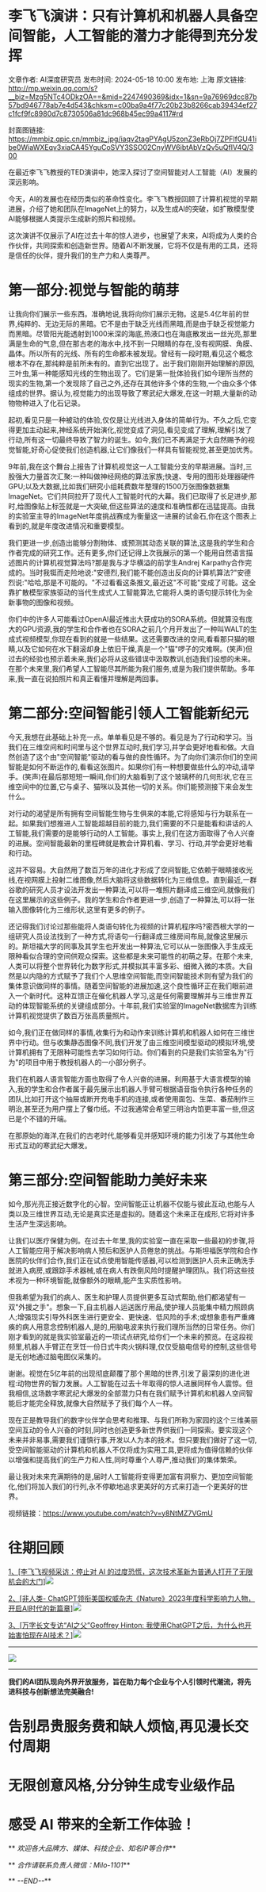 # 李飞飞演讲：只有计算机和机器人具备空间智能，人工智能的潜力才能得到充分发挥

文章作者: AI深度研究员
发布时间: 2024-05-18 10:00
发布地: 上海
原文链接: http://mp.weixin.qq.com/s?__biz=Mzg5NTc4ODkzOA==&mid=2247490369&idx=1&sn=9a76969dcc87b57bd946778ab7e4d543&chksm=c00ba9a4f77c20b23b8266cab39434ef27c1fcf9fc8980d7c8730506a81dc968b45ec99a4117#rd

封面图链接: https://mmbiz.qpic.cn/mmbiz_jpg/iaqv2tagPYAgU5zonZ3eRbOj7ZPFlfGU41ibe0WiaWXEqv3xiaCA45YguCoSVY3SSO02CnyWV6ibtAbVzQv5uQflV4Q/300

在最近李飞飞教授的TED演讲中，她深入探讨了空间智能对人工智能（AI）发展的深远影响。

今天，AI的发展也在经历类似的革命性变化。李飞飞教授回顾了计算机视觉的早期进展，介绍了她和团队在ImageNet上的努力，以及生成AI的突破，如扩散模型使AI能够根据人类提示生成新的照片和视频。

这次演讲不仅展示了AI在过去十年的惊人进步，也展望了未来，AI将成为人类的合作伙伴，共同探索和创造新世界。随着AI不断发展，它将不仅是有用的工具，还将是信任的伙伴，提升我们的生产力和人类尊严。

# 第一部分:视觉与智能的萌芽

让我向你们展示一些东西。准确地说,我将向你们展示无物。这是5.4亿年前的世界,纯粹的、无边无际的黑暗。它不是由于缺乏光线而黑暗,而是由于缺乏视觉能力而黑暗。尽管阳光能透射到1000米深的海底,热液口也在海底散发出一丝光亮,那里满是生命的气息,但在那古老的海水中,找不到一只眼睛的存在,没有视网膜、角膜、晶体。所以所有的光线、所有的生命都未被发现。曾经有一段时期,看见这个概念根本不存在,那纯粹是前所未有的。直到它出现了。出于我们刚刚开始理解的原因,三叶虫,第一种能感知光线的生物出现了。它们是第一批体验我们如今理所当然的现实的生物,第一个发现除了自己之外,还存在其他许多个体的生物,一个由众多个体组成的世界。据认为,视觉能力的出现导致了寒武纪大爆发,在这一时期,大量新的动物物种进入了化石记录。

起初,看见只是一种被动的体验,仅仅是让光线进入身体的简单行为。不久之后,它变得更加主动起来,神经系统开始演化,视觉变成了洞见,看见变成了理解,理解引发了行动,所有这一切最终导致了智力的诞生。如今,我们已不再满足于大自然赐予的视觉智能,好奇心促使我们创造机器,让它们像我们一样具有智能视觉,甚至更加优秀。

9年前,我在这个舞台上报告了计算机视觉这一人工智能分支的早期进展。当时,三股强大力量首次汇聚:一种叫做神经网络的算法家族;快速、专用的图形处理器硬件GPU;以及大数据,比如我们研究小组耗费数年整理的1500万张图像数据集ImageNet。它们共同拉开了现代人工智能时代的大幕。我们已取得了长足进步,那时,给图像贴上标签就是一大突破,但这些算法的速度和准确性都在迅猛提高。由我的实验室主导的ImageNet年度挑战赛成为衡量这一进展的试金石,你在这个图表上看到的,就是年度改进情况和重要模型。

我们更进一步,创造出能够分割物体、或预测其动态关联的算法,这是我的学生和合作者完成的研究工作。还有更多,你们还记得上次我展示的第一个能用自然语言描述图片的计算机视觉算法吗?那是我与才华横溢的前学生Andrej
Karpathy合作完成的。当时我铤而走险地说:"安德烈,我们能不能创造出反向的计算机算法?"安德烈说:"哈哈,那是不可能的。"不过看看这条推文,最近这"不可能"变成了可能。这全靠扩散模型家族驱动的当代生成式人工智能算法,它能将人类的语句提示转化为全新事物的图像和视频。

你们中的许多人可能看过OpenAI最近推出大获成功的SORA系统。但就算没有庞大的GPU资源,我的学生和合作者也在SORA之前几个月开发出了一种叫WALT的生成式视频模型,你现在看到的就是一些结果。这还需要改进的空间,看看那只猫的眼睛,以及它如何在水下翻滚却身上依旧干燥,真是一个"猫"啰子的灾难啊。(笑声)但过去的经验也预示着未来,我们必将从这些错误中汲取教训,创造我们设想的未来。在那个未来里,我们希望人工智能尽其所能为我们服务,或是为我们提供帮助。多年来,我一直在说拍照片和真正看懂并理解是两回事。

# 第二部分:空间智能引领人工智能新纪元

今天,我想在此基础上补充一点。单单看见是不够的。看见是为了行动和学习。当我们在三维空间和时间里与这个世界互动时,我们学习,并学会更好地看和做。大自然创造了这个由"空间智能"驱动的看与做的良性循环。为了向你们演示你们的空间智能是如何不断运作的,看看这张图片。如果你们有一种想要做些什么的冲动,请举手。(笑声)在最后那短短一瞬间,你们的大脑看到了这个玻璃杯的几何形状,它在三维空间中的位置,它与桌子、猫咪以及其他一切的关系。你们能预测接下来会发生什么。

对行动的渴望是所有拥有空间智能生物与生俱来的本能,它将感知与行为联系在一起。如果我们想推进人工智能超越目前的能力,我们需要的不只是能看和讲话的人工智能,我们需要的是能够行动的人工智能。事实上,我们在这方面取得了令人兴奋的进展。空间智能最新的里程碑就是教会计算机看、学习、行动,并学会更好地看和行动。

这并不容易。大自然用了数百万年的进化才形成了空间智能,它依赖于眼睛接收光线,在视网膜上投射二维图像,然后大脑将这些数据转化为三维信息。直到最近,一群谷歌的研究人员才设法开发出一种算法,可以将一堆照片翻译成三维空间,就像我们在这里展示的这些例子。我的学生和合作者更进一步,创造了一种算法,可以将一张输入图像转化为三维形状,这里有更多的例子。

还记得我们讨论过那些能将人类语句转化为视频的计算机程序吗?密西根大学的一组研究人员设法找到了一种方式,将语句一行翻译成三维房间布局,就像这里展示的。斯坦福大学的同事及其学生也开发出一种算法,它可以从一张图像入手生成无限种看似合理的空间供观众探索。这些都是未来可能性的初萌之芽。在那个未来,人类可以将整个世界转化为数字形式,并模拟其丰富多彩、细微入微的本质。大自然是以内隐的方式赋予了我们个人思维空间智能,而空间智能技术则有望为我们的集体意识做同样的事情。随着空间智能的进展加速,这个良性循环正在我们眼前进入一个新时代。这种互馈正在催化机器人学习,这是任何需要理解并与三维世界互动的体现智能系统的关键组成部分。十年前,我们实验室的ImageNet数据库为训练计算机视觉提供了数百万张高质量照片。

如今,我们正在做同样的事情,收集行为和动作来训练计算机和机器人如何在三维世界中行动。但与收集静态图像不同,我们开发了由三维空间模型驱动的模拟环境,使计算机拥有了无限种可能性去学习如何行动。你们看到的只是我们实验室名为"行为"的项目中用于教授机器人的一小部分例子。

我们在机器人语言智能方面也取得了令人兴奋的进展。利用基于大语言模型的输入,我的学生和合作者属于最先展示出机器人手臂可根据语音指令执行各种任务的团队,比如打开这个抽屉或断开充电手机的连接,或者使用面包、生菜、番茄制作三明治,甚至还为用户摆上了餐巾纸。不过我通常会希望三明治内馅更丰富一些,但这已是个不错的开端。

在那原始的海洋,在我们的古老时代,能够看见并感知环境的能力引发了与其他生命形式互动的寒武纪大爆发。

# 第三部分:空间智能助力美好未来

如今,那光亮正接近数字化的心智。空间智能正让机器不仅能与彼此互动,也能与人类以及三维世界互动,无论是真实还是虚拟的。随着这个未来正在成形,它将对许多生活产生深远影响。

让我们以医疗保健为例。在过去十年里,我的实验室一直在采取一些最初的步骤,将人工智能应用于解决影响病人预后和医护人员倦怠的挑战。与斯坦福医学院和合作医院的伙伴们合作,我们正在试点使用智能传感器,可以检测到医护人员未正确洗手就进入病房,或跟踪手术器械,或在病人有跌倒风险时提醒护理团队。我们将这些技术视为一种环境智能,就像额外的眼睛,能产生实质性影响。

但我希望为我们的病人、医生和护理人员提供更多互动式帮助,他们都渴望有一双"外援之手"。想象一下,自主机器人运送医疗用品,使护理人员能集中精力照顾病人;增强现实引导外科医生进行更安全、更快速、低风险的手术;或想象患有严重瘫痪的病人用意念控制机器人,是的,用脑电波来执行我们理所当然的日常任务。你们刚才看到的就是我实验室最近的一项试点研究,给你们一个未来的预览。在这段视频里,机器人手臂正在烹饪一份日式牛肉火锅料理,仅仅受脑电信号的控制,这些信号是无创地通过脑电图仪采集的。

谢谢。视觉在5亿年前的出现彻底颠覆了那个黑暗的世界,引发了最深刻的进化进程:动物世界的智力发展。人工智能在过去十年取得的惊人进展同样令人震惊。但我相信,这场数字寒武纪大爆发的全部潜力只有在我们赋予计算机和机器人空间智能后才能完全释放,就像大自然赋予了我们每个人一样。

现在正是教导我们的数字伙伴学会思考和推理、与我们所称为家园的这个三维美丽空间互动的令人兴奋的时刻,同时也创造更多新世界供我们一同探索。要实现这个未来并非易事,需要我们谨慎行事,开发以人为本的技术。但只要我们做好了这一切,受空间智能驱动的计算机和机器人不仅将成为实用工具,更将成为值得信赖的伙伴以增强和提高我们的生产力和人性,同时尊重个人尊严,推动我们的集体繁荣。

最让我对未来充满期待的是,届时人工智能将变得更加富有洞察力、更加空间智能化,他们将加入我们的行列,永不停歇地追求更美好的方式来打造一个更美好的世界。

视频链接：https://www.youtube.com/watch?v=y8NtMZ7VGmU

# 往期回顾

[1、[李飞飞视频采访：停止对 AI
的过度恐慌，这次技术革新为普通人打开了无限机会的大门]![](https://mmbiz.qpic.cn/mmbiz_png/iaqv2tagPYAgU5zonZ3eRbOj7ZPFlfGU40ic42cCdyJByAcXiabhMkYTMSvCWez5cTOCrQxUOCulFBXI1aC44HuvA/640?wx_fmt=png&from=appmsg)](https://mp.weixin.qq.com/s?__biz=Mzg5NTc4ODkzOA==&mid=2247490060&idx=2&sn=e4a589ad607c398032f95f028e442c76&chksm=c00ba8e9f77c21ffb1009dbc4117162c9e450f50534de805073791a813dc276485b205b2a4c7&scene=21#wechat_redirect)

[2、[非人类-
ChatGPT领衔美国权威杂志《Nature》2023年度科学影响力人物，开启AI时代的新篇章]![](https://mmbiz.qpic.cn/mmbiz_png/iaqv2tagPYAgU5zonZ3eRbOj7ZPFlfGU4IPWadwSD2vusb6NgqZSTTKbQQ8lhkyaXf7ndUib1dheOHLCA8bW7BGQ/640?wx_fmt=png&from=appmsg)](https://mp.weixin.qq.com/s?__biz=Mzg5NTc4ODkzOA==&mid=2247486950&idx=1&sn=20a0da4526137c10b1c2297f860d4cba&chksm=c00bbf03f77c3615efc5e9788caa9c2f22040052659288ab29308aa583fa61ec6a6cce9297ff&scene=21#wechat_redirect)

[3、[万字长文专访“AI之父”Geoffrey Hinton:
我使用ChatGPT之后，为什么也开始害怕现在AI技术？]![](https://mmbiz.qpic.cn/mmbiz_png/iaqv2tagPYAgU5zonZ3eRbOj7ZPFlfGU4rHt1AUXC4UTDlDUUPvbhNYF3YicoZjn0VOicyBvbTdAauoAJchXdzPZg/640?wx_fmt=png&from=appmsg)](https://mp.weixin.qq.com/s?__biz=Mzg5NTc4ODkzOA==&mid=2247486209&idx=1&sn=76ef8797d76872efcafacf27b8e8d173&chksm=c00bb9e4f77c30f22011694969337558d0e02f15c733ea472637bd98dd6b5ef273184b9dd8fd&scene=21#wechat_redirect)

* * *

![](https://mmbiz.qpic.cn/mmbiz_png/iaqv2tagPYAhtRhTOjz2QwH4dIlC3YUcYbaicMEwjqQqh06Yhdd7EH3r9wiaMRArLz0a6Zhx6uiaUD7hguPfbY0nAg/640?wx_fmt=png&from=appmsg)

****

**我们的AI团队现向外界开放服务，旨在助力每个企业与个人引领时代潮流，将先进科技与创新想法完美融合!**

#  告别昂贵服务费和缺人烦恼,再见漫长交付周期

# 无限创意风格,分分钟生成专业级作品

# 感受 AI 带来的全新工作体验！

** _欢迎各大品牌方、媒体、科技企业、知名IP等合作_**

** _合作请联系负责人微信：Milo-1101_**

** _\--END--_**

